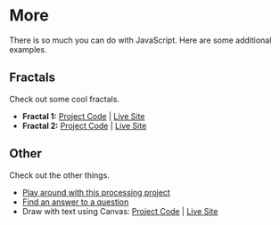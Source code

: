 # More
There is so much you can do with JavaScript. Here are some additional examples.

## Fractals
Check out some cool fractals.

- **Fractal 1:** [Project Code](https://vscodeedu.com/FkkQ7MIEP9hVouckoMdy) | [Live Site](https://hylandtechclub.com/showcase/UCS/Fractal/)
- **Fractal 2:** [Project Code](https://vscodeedu.com/wjiQd7MN2PckG2dqf3gO) | [Live Site](https://hylandtechclub.com/showcase/UCS/Fractal2/)

## Other
Check out the other things.

- [Play around with this processing project](https://openprocessing.org/sketch/1298731)
- [Find an answer to a question](https://www.w3schools.com/action_page.php?the_answer_to_question_six_is=metal)
- Draw with text using Canvas: [Project Code](https://vscodeedu.com/7xTDaGAkhlvobyKR9d63) | [Live Site](https://hylandtechclub.com/showcase/UCS/CanvasText/)

